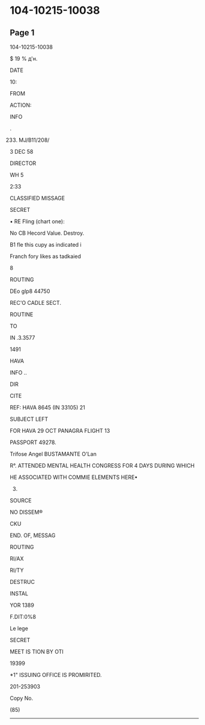 # 104-10215-10038

## Page 1

104-10215-10038

$ 19 % д'н.

DATE

10:

FROM

ACTION:

INFO

.

233. MJ/B11/208/

3 DEC 58

DIRECTOR

WH 5

2:33

CLASSIFIED MISSAGE

SECRET

• RE Fling (chart one):

No CB Hecord Value. Destroy.

B1 fle this cupy as indicated i

Franch fory likes as tadkaied

8

ROUTING

DEo glp8 44750

REC'O CADLE SECT.

ROUTINE

TO

IN .3.3577

1491

HAVA

INFO ..

DIR

CITE

REF: HAVA 8645 (IN 33105) 21

SUBJECT LEFT

FOR HAVA 29 OCT PANAGRA FLIGHT 13

PASSPORT 49278.

Trifose Angel BUSTAMANTE O'Lan

R°. ATTENDED MENTAL HEALTH CONGRESS FOR 4 DAYS DURING WHICH

HE ASSOCIATED WITH COMMIE ELEMENTS HERE•

3.

SOURCE

NO DISSEM®

CKU

END. OF, MESSAG

ROUTING

RI/AX

RI/TY

DESTRUC

INSTAL

YOR 1389

F.DIT:0%8

Le lege

SECRET

MEET IS TION BY OTI

19399

*1" ISSUING OFFICE IS PROMIRITED.

201-253903

Copy No.

(85)

---

